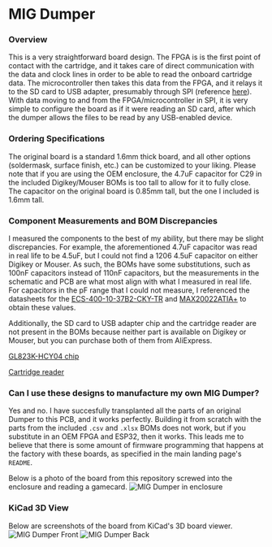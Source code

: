 # MIG Dumper

### Overview
This is a very straightforward board design. The FPGA is is the first point of contact with the cartridge, and it takes care of direct communication with the data and clock lines in order to be able to read the onboard cartridge data. The microcontroller then takes this data from the FPGA, and it relays it to the SD card to USB adapter, presumably through SPI (reference [here](https://switchbrew.org/wiki/Gamecard#Protocol)). With data moving to and from the FPGA/microcontroller in SPI, it is very simple to configure the board as if it were reading an SD card, after which the dumper allows the files to be read by any USB-enabled device.

### Ordering Specifications
The original board is a standard 1.6mm thick board, and all other options (soldermask, surface finish, etc.) can be customized to your liking. Please note that if you are using the OEM enclosure, the 4.7uF capacitor for C29 in the included Digikey/Mouser BOMs is too tall to allow for it to fully close. The capacitor on the original board is 0.85mm tall, but the one I included is 1.6mm tall.

### Component Measurements and BOM Discrepancies
I measured the components to the best of my ability, but there may be slight discrepancies. For example, the aforementioned 4.7uF capacitor was read in real life to be 4.5uF, but I could not find a 1206 4.5uF capacitor on either Digikey or Mouser. As such, the BOMs have some substitutions, such as 100nF capacitors instead of 110nF capacitors, but the measurements in the schematic and PCB are what most align with what I measured in real life. For capacitors in the pF range that I could not measure, I referenced the datasheets for the [ECS-400-10-37B2-CKY-TR](https://ecsxtal.com/store/pdf/ECX-1637B2.pdf) and [MAX20022ATIA+](https://www.analog.com/media/en/technical-documentation/data-sheets/max20021-max20022.pdf) to obtain these values.

Additionally, the SD card to USB adapter chip and the cartridge reader are not present in the BOMs because neither part is available on Digikey or Mouser, but you can purchase both of them from AliExpress.

[GL823K-HCY04 chip](https://www.aliexpress.com/item/3256805047594623.html)

[Cartridge reader](https://www.aliexpress.com/item/3256804487003304.html)

### Can I use these designs to manufacture my own MIG Dumper?
Yes and no. I have succesfully transplanted all the parts of an original Dumper to this PCB, and it works perfectly. Building it from scratch with the parts from the included `.csv` and `.xlsx` BOMs does not work, but if you substitute in an OEM FPGA and ESP32, then it works. This leads me to believe that there is some amount of firmware programming that happens at the factory with these boards, as specified in the main landing page's `README`.

Below is a photo of the board from this repository screwed into the enclosure and reading a gamecard.
![MIG Dumper in enclosure](https://github.com/user-attachments/assets/2d17e25d-7f2f-41b9-9f3d-f410cb2be924)


### KiCad 3D View
Below are screenshots of the board from KiCad's 3D board viewer.
![MIG Dumper Front](https://github.com/user-attachments/assets/abeef0b2-bc1b-488a-9de0-0a4f166f5a97)
![MIG Dumper Back](https://github.com/user-attachments/assets/9fdab72f-ced8-4a40-b066-0036c76ccaaa)